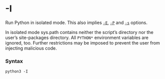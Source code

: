 # -I

Run Python in isolated mode. This also implies [`-E`](/cli/Miscellaneous/-E.md), [`-P`](/cli/Miscellaneous/-P.md) and [`-s`](/cli/Miscellaneous/-s.md) options.

In isolated mode sys.path contains neither the script’s directory nor the user’s site-packages directory. All `PYTHON*` environment variables are ignored, too. Further restrictions may be imposed to prevent the user from injecting malicious code.

### Syntax

```shell
python3 -I
```